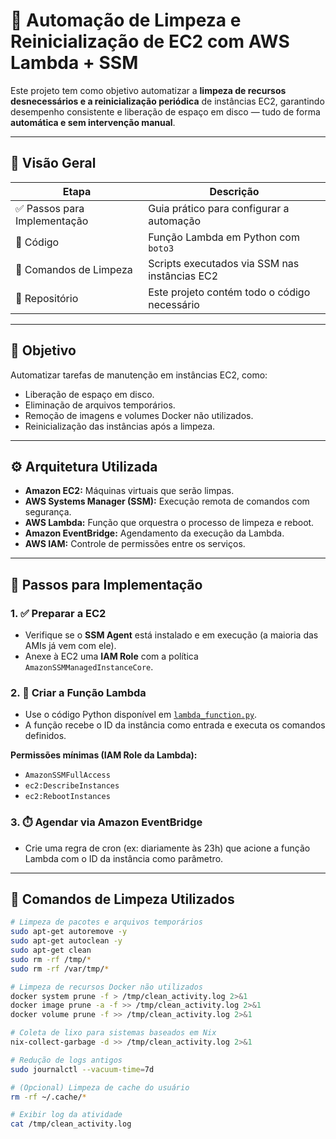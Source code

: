 # 🧹 Automação de Limpeza e Reinicialização de EC2 com AWS Lambda + SSM

Este projeto tem como objetivo automatizar a **limpeza de recursos desnecessários e a reinicialização periódica** de instâncias EC2, garantindo desempenho consistente e liberação de espaço em disco — tudo de forma **automática e sem intervenção manual**.

---

## 📌 Visão Geral

| Etapa                         | Descrição                                                                 |
|------------------------------|---------------------------------------------------------------------------|
| ✅ Passos para Implementação  | Guia prático para configurar a automação                                 |
| 🧠 Código                     | Função Lambda em Python com `boto3`                                       |
| 🧹 Comandos de Limpeza        | Scripts executados via SSM nas instâncias EC2                            |
| 📁 Repositório                | Este projeto contém todo o código necessário                             |

---

## 🎯 Objetivo

Automatizar tarefas de manutenção em instâncias EC2, como:
- Liberação de espaço em disco.
- Eliminação de arquivos temporários.
- Remoção de imagens e volumes Docker não utilizados.
- Reinicialização das instâncias após a limpeza.

---

## ⚙️ Arquitetura Utilizada

- **Amazon EC2:** Máquinas virtuais que serão limpas.
- **AWS Systems Manager (SSM):** Execução remota de comandos com segurança.
- **AWS Lambda:** Função que orquestra o processo de limpeza e reboot.
- **Amazon EventBridge:** Agendamento da execução da Lambda.
- **AWS IAM:** Controle de permissões entre os serviços.

---

## 🧩 Passos para Implementação

### 1. ✅ Preparar a EC2
- Verifique se o **SSM Agent** está instalado e em execução (a maioria das AMIs já vem com ele).
- Anexe à EC2 uma **IAM Role** com a política `AmazonSSMManagedInstanceCore`.

### 2. 🧠 Criar a Função Lambda
- Use o código Python disponível em [`lambda_function.py`](./lambda_function.py).
- A função recebe o ID da instância como entrada e executa os comandos definidos.

**Permissões mínimas (IAM Role da Lambda):**
- `AmazonSSMFullAccess`
- `ec2:DescribeInstances`
- `ec2:RebootInstances`

### 3. ⏱️ Agendar via Amazon EventBridge
- Crie uma regra de cron (ex: diariamente às 23h) que acione a função Lambda com o ID da instância como parâmetro.

---

## 🧼 Comandos de Limpeza Utilizados

```bash
# Limpeza de pacotes e arquivos temporários
sudo apt-get autoremove -y
sudo apt-get autoclean -y
sudo apt-get clean
sudo rm -rf /tmp/*
sudo rm -rf /var/tmp/*

# Limpeza de recursos Docker não utilizados
docker system prune -f > /tmp/clean_activity.log 2>&1
docker image prune -a -f >> /tmp/clean_activity.log 2>&1
docker volume prune -f >> /tmp/clean_activity.log 2>&1

# Coleta de lixo para sistemas baseados em Nix
nix-collect-garbage -d >> /tmp/clean_activity.log 2>&1

# Redução de logs antigos
sudo journalctl --vacuum-time=7d

# (Opcional) Limpeza de cache do usuário
rm -rf ~/.cache/*

# Exibir log da atividade
cat /tmp/clean_activity.log

